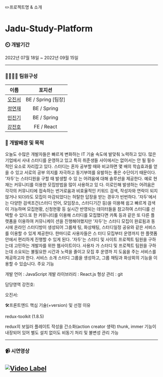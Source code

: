 ✏️프로젝트명 & 소개
# Jadu-Study-Platform
### ⏲️ 개발기간
2022년 07월 18일 ~ 2022년 09월 15일



---
### 👨‍👩‍👧‍👧 팀원구성
|  이름  |  포지션  |
| :----: | :-----: |
| [오진서](https://github.com/ohjinseo)|BE / Spring [팀장]|
| [정연재](https://github.com/jyjae)|BE / Spring|
| [민진기](https://github.com/Dmin3)|BE / Spring|
| [강전호](https://github.com/zzho-o)|FE / React|



### 📌 개발배경 및 목적

오늘도 수많은 개발자들은 빠르게 변화하는 IT 기술 속도에 발맞춰 노력하고 있다.
많은 기업에서 사내 스터디를 운영하고 있고 특히 취준생들 사이에서는 없어서는 안 될 필수적인 요소로 자리잡고 있다.
스터디는 혼자 공부할 때와 비교하면 몇 배의 학습효과를 얻을 수 있고 서로의 공부 의지를 자극하고 동기부여를 유발하는 좋은 수단이기 때문이다. '자두'는 스터디원을 구할 때 발생할 수 있 는 어려움에 대해 솔루션을 제공한다. 예로 현재는 커뮤니티를 이용한 모집방법을 많이 사용하고 있 다. 이로인해 발생하는 어려움은 각각의 커뮤니티에 접속하는 번거로움과 비효율적인 키워드 검색, 작성자와 연락이 되지않거나 되더라도 모집이 마감되었다는 허탈한 답장을 받는 경우가 빈번하다.
'자두'에서는 다양한 검색조건(스터디 언어, 모임장소, 스터디기간 등)을 이용해 쉽고 빠르게 검색이 가능하며 모집현황, 신청현황 등 실시간 반영되는 데이터들을 참고하여 스터디를 선택할 수 있다.또 한 커뮤니티를 이용해 스터디를 모집했다면 카톡 등과 같은 또 다른 플랫폼을 이용하여 커뮤니케이 션을 진행해야했지만 '자두'는 스터디 모집이 완료됨과 동시에 온라인 스터디방이 생성되어 그룹채 팅, 화상채팅, 스터디일정 공유와 같은 서비스를 이용할 수 있게 제공한다. 한마디로 사용자들은 스 터디 모집부터 운영까지 한 플랫폼 안에서 편리하게 진행할 수 있게 된다.
'자두'는 스터디 및 사이트 프로젝트 팀원을 구하는데 고민하는 개발자를 위한 웹사이트이다. 사용자 가 스터디 및 프로젝트 팀원을 구하는데 소요되는 불필요한 시간과 노력을 줄이고 모집 후 운영까 지 도움을 주는 서비스를 제공하고자 한다.
서비스 소개
스터디 그룹을 생성하고, 그룹 채팅과 화상회의 기능을 이용할 수 있습니다.
주요 기능

개발 언어 : JavaScript
개발 라이브러리 : React.js
형상 관리 : git

담당영역
강전호:

오진서:

🛠프론트엔드 핵심 기술(+version) 및 선정 이유

redux-toolkit (1.8.5)

redux의 보일러 플레이트 작성을 간소화(action creator 생략)
thunk, immer 기능이 내장되어 있어 별도 설치 없이도 비동기 처리 및 불변성 관리 가능

---
### 📹 시연영상 ###
[![Video Label](http://img.youtube.com/vi/NrwhZoxgbYQ/0.jpg)](https://youtu.be/NrwhZoxgbYQ)
---
